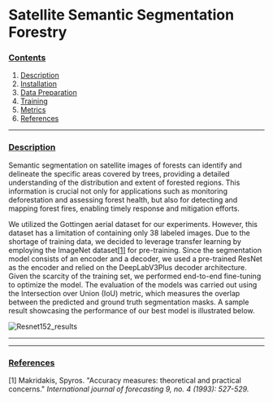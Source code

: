 # Satellite Semantic Segmentation Forestry


### [**Contents**](#)
1. [Description](#descr)
2. [Installation](#install)
3. [Data Preparation](#prepare)
4. [Training](#train)
5. [Metrics](#metrics)
6. [References](#ref)

---

### [**Description**](#) <a name="descr"></a>
Semantic segmentation on satellite images of forests can identify and delineate the specific areas covered by trees, providing a detailed understanding of the distribution and extent of forested regions. This information is crucial not only for applications such as monitoring deforestation and assessing forest health, but also for detecting and mapping forest fires, enabling timely response and mitigation efforts.

We utilized the Gottingen aerial dataset for our experiments. However, this dataset has a limitation of containing only 38 labeled images. Due to the shortage of training data, we decided to leverage transfer learning by employing the ImageNet dataset[[1]](#1) for pre-training. Since the segmentation model consists of an encoder and a decoder, we used a pre-trained ResNet as the encoder and relied on the DeepLabV3Plus decoder architecture. Given the scarcity of the training set, we performed end-to-end fine-tuning to optimize the model. The evaluation of the models was carried out using the Intersection over Union (IoU) metric, which measures the overlap between the predicted and ground truth segmentation masks. A sample result showcasing the performance of our best model is illustrated below.

![Resnet152_results](https://user-images.githubusercontent.com/38680205/229292089-6c84c8f6-0cf5-4cab-aea0-45cecbc77cb4.png)

---


---

### [**References**](#) <a name="ref"></a>

<a id="1">[1]</a> 
Makridakis, Spyros. "Accuracy measures: theoretical and practical concerns." *International journal of forecasting 9, no. 4 (1993): 527-529.*



